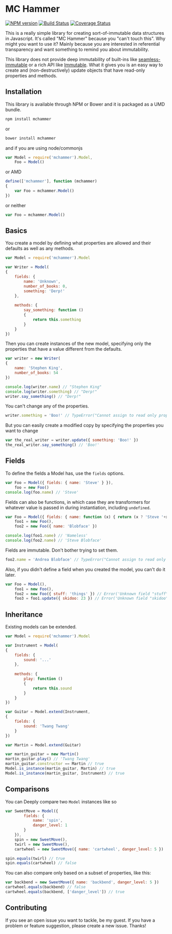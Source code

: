 # MC Hammer

[![NPM version][1]][2] [![Build Status][3]][4] [![Coverage Status][5]][6]

This is a really simple library for creating sort-of-immutable data structures in Javascript. It's called "MC Hammer" because you "can't touch this". Why might you want to use it? Mainly because you are interested in referential transparency and want something to remind you about immutability.

This library does not provide deep immutability of built-ins like [seamless-immutable](seamless) or a rich API like [Immutable](https://github.com/facebook/immutable-js/). What it gives you is an easy way to create and (non-destructively) update objects that have read-only properties and methods.

## Installation

This library is available through NPM or Bower and it is packaged as a UMD bundle.

```sh
npm install mchammer
```

or

```sh
bower install mchammer
```

and if you are using node/commonjs

```js
var Model = require('mchammer').Model,
	Foo = Model()
```

or AMD

```js
define(['mchammer'], function (mchammer)
{
	var Foo = mchammer.Model()
})
```

or neither

```js
var Foo = mchammer.Model()
```

## Basics

You create a model by defining what properties are allowed and their defaults as well as any methods.

```js
var Model = require('mchammer').Model

var Writer = Model(
{
	fields: {
		name: 'Unknown',
		number_of_books: 0,
		something: 'Derp!'
	},
	
	methods: {
		say_something: function ()
		{
			return this.something
		}
	}
})
```

Then you can create instances of the new model, specifying only the properties that
have a value different from the defaults.

```js
var writer = new Writer(
{
	name: 'Stephen King',
	number_of_books: 54
})

console.log(writer.name) // "Stephen King"
console.log(writer.something) // "Derp!"
writer.say_something() // "Derp!"
```

You can't change any of the properties.

```js
writer.something = 'Boo!' // TypeError("Cannot assign to read only property 'something' of [object Object]")
```

But you can easily create a modified copy by specifying the properties you want to change

```js
var the_real_writer = writer.update({ something: 'Boo!' })
the_real_writer.say_something() // 'Boo!'
```

## Fields

To define the fields a Model has, use the `fields` options.

```js
var Foo = Model({ fields: { name: 'Steve' } }),
	foo = new Foo()
console.log(foo.name) // 'Steve'
```

Fields can also be functions, in which case they are transformers for whatever value is passed in during instantiation, including `undefined`.

```js
var Foo = Model({ fields: { name: function (x) { return (x ? 'Steve '+x : 'Nameless') } } }),
	foo1 = new Foo(),
	foo2 = new Foo({ name: 'Blobface' })

console.log(foo1.name) // 'Nameless'
console.log(foo2.name) // 'Steve Blobface'
```

Fields are immutable. Don't bother trying to set them.

```js
foo2.name = 'Andrea Blobface' // TypeError("Cannot assign to read only property 'name' of [object Object]")
```

Also, if you didn't define a field when you created the model, you can't do it later.

```js
var Foo = Model(),
	foo1 = new Foo(),
	foo2 = new Foo({ stuff: 'things' }) // Error('Unknown field "stuff"'),
	foo3 = foo1.update({ skidoo: 23 }) // Error('Unknown field "skidoo"')
```

## Inheritance

Existing models can be extended.
```js
var Model = require('mchammer').Model

var Instrument = Model(
{
	fields: {
		sound: '...'
	},
	
	methods: {
		play: function ()
		{
			return this.sound
		}
	}
})

var Guitar = Model.extend(Instrument,
{
	fields: {
		sound: 'Twang Twang'
	}
})

var Martin = Model.extend(Guitar)

var martin_guitar = new Martin()
martin_guitar.play() // 'Twang Twang'
martin_guitar.constructor == Martin // true
Model.is_instance(martin_guitar, Martin) // true
Model.is_instance(martin_guitar, Instrument) // true
```

## Comparisons

You can Deeply compare two `Model` instances like so

```js
var SweetMove = Model({
		fields: {
			name: 'spin',
			danger_level: 1
		}
	}),
	spin = new SweetMove(),
	twirl = new SweetMove(),
	cartwheel = new SweetMove({ name: 'cartwheel', danger_level: 5 })

spin.equals(twirl) // true
spin.equals(cartwheel) // false
```

You can also compare only based on a subset of properties, like this:

```js
var backbend = new SweetMove({ name: 'backbend', danger_level: 5 })
cartwheel.equals(backbend) // false
cartwheel.equals(backbend, ['danger_level']) // true
```

## Contributing

If you see an open issue you want to tackle, be my guest. If you have a problem or feature suggestion, please create a new issue. Thanks!

[1]: https://badge.fury.io/js/mchammer.svg
[2]: https://badge.fury.io/js/mchammer
[3]: https://secure.travis-ci.org/cooper-software/mchammer.svg
[4]: https://travis-ci.org/cooper-software/mchammer
[5]: http://img.shields.io/coveralls/cooper-software/mchammer.svg
[6]: https://coveralls.io/r/cooper-software/mchammer
